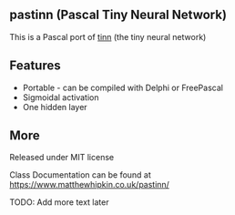 ## pastinn (Pascal Tiny Neural Network)

This is a Pascal port of [tinn](https://github.com/glouw/tinn) (the tiny neural network)

## Features

 - Portable - can be compiled with Delphi or FreePascal
 - Sigmoidal activation
 - One hidden layer

## More
Released under MIT license

Class Documentation can be found at https://www.matthewhipkin.co.uk/pastinn/

TODO: Add more text later
